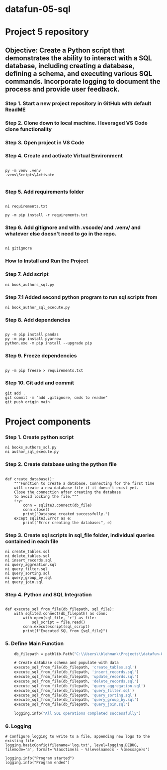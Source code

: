 # datafun-05-sql
# Project 5 repository
## Objective: Create a Python script that demonstrates the ability to interact with a SQL database, including creating a database, defining a schema, and executing various SQL commands. Incorporate logging to document the process and provide user feedback.

### Step 1. Start a new project repository in GitHub with default ReadME

### Step 2.  Clone down to local machine. I leveraged VS Code clone functionality

### Step 3. Open project in VS Code 

### Step 4. Create and activate Virtual Environment

```shell

py -m venv .venv
.venv\Scripts\Activate


```

### Step 5. Add requirements folder

```shell

ni requirements.txt

py -m pip install -r requirements.txt
```

### Step 6. Add gitignore and  with .vscode/ and .venv/ and whatever else doesn't need to go in the repo.

```shell

ni gitignore
```
### How to Install and Run the Project

### Step 7. Add script

```shell
ni book_authors_sql.py
```

### Step 7.1 Added second python program to run sql scripts from
```shell
ni book_author_sql_execute.py
```

### Step 8. Add dependencies

```shell

py -m pip install pandas
py -m pip install pyarrow
python.exe -m pip install --upgrade pip

```

### Step 9. Freeze dependencies

```shell

py -m pip freeze > requirements.txt
```

### Step 10. Git add and commit 

```shell
git add .
git commit -m "add .gitignore, cmds to readme"
git push origin main
```
# Project components

### Step 1. Create python script 
```shell
ni books_authors_sql.py
ni author_sql_execute.py
```
### Step 2. Create database using the python file
```db_file = pathlib.Path("project.db")

def create_database():
    """Function to create a database. Connecting for the first time
    will create a new database file if it doesn't exist yet.
    Close the connection after creating the database
    to avoid locking the file."""
    try:
        conn = sqlite3.connect(db_file)
        conn.close()
        print("Database created successfully.")
    except sqlite3.Error as e:
        print("Error creating the database:", e)
```

### Step 3. Create sql scripts in sql_file folder, individual queries contained in each file

```shell
ni create_tables.sql
ni delete_tables.sql
ni insert_records.sql
ni query_aggreation.sql
ni query_filter.sql
ni query_sorting.sql
ni query_group_by.sql
ni query_join.sql
```

### Step 4. Python and SQL Integration
```import sqlite3

def execute_sql_from_file(db_filepath, sql_file):
    with sqlite3.connect(db_filepath) as conn:
        with open(sql_file, 'r') as file:
            sql_script = file.read()
        conn.executescript(sql_script)
        print(f"Executed SQL from {sql_file}")
```

### 5. Define Main Function
```def main():
    db_filepath = pathlib.Path("C:\\Users\\blehman\\Projects\\datafun-05-sql\\project.db")

    # Create database schema and populate with data
    execute_sql_from_file(db_filepath, 'create_tables.sql')
    execute_sql_from_file(db_filepath, 'insert_records.sql')
    execute_sql_from_file(db_filepath, 'update_records.sql')
    execute_sql_from_file(db_filepath, 'delete_records.sql')
    execute_sql_from_file(db_filepath, 'query_aggregation.sql')
    execute_sql_from_file(db_filepath, 'query_filter.sql')
    execute_sql_from_file(db_filepath, 'query_sorting.sql')
    execute_sql_from_file(db_filepath, 'query_group_by.sql')
    execute_sql_from_file(db_filepath, 'query_join.sql')

    logging.info("All SQL operations completed successfully")
```
### 6. Logging
```shell
# Configure logging to write to a file, appending new logs to the existing file
logging.basicConfig(filename='log.txt', level=logging.DEBUG, filemode='a', format='%(asctime)s - %(levelname)s - %(message)s')

logging.info("Program started")
logging.info("Program ended")
```
